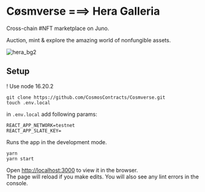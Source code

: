 # Cøsmverse ===> Hera Galleria
Cross-chain #NFT marketplace on 
Juno.

Auction, mint & explore the amazing world of nonfungible assets. 

![hera_bg2](https://github.com/jaredrsommer/cosmverse/assets/51533784/0de1d66b-c83c-4e0f-99b9-c8f23375b132)


## Setup
! Use node 16.20.2
```
git clone https://github.com/CosmosContracts/Cosmverse.git
touch .env.local
```

in `.env.local` add following params:
```
REACT_APP_NETWORK=testnet
REACT_APP_SLATE_KEY=
```

Runs the app in the development mode.
```
yarn
yarn start
```

Open [http://localhost:3000](http://localhost:3000) to view it in the browser.     
The page will reload if you make edits. You will also see any lint errors in the console.

